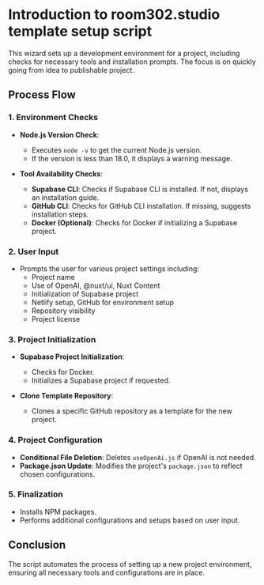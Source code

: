 # Introduction to room302.studio template setup script
This wizard sets up a development environment for a project, including checks for necessary tools and installation prompts. The focus is on quickly going from idea to publishable project.

## Process Flow

### 1. Environment Checks
- **Node.js Version Check**: 
  - Executes `node -v` to get the current Node.js version.
  - If the version is less than 18.0, it displays a warning message.

- **Tool Availability Checks**:
  - **Supabase CLI**: Checks if Supabase CLI is installed. If not, displays an installation guide.
  - **GitHub CLI**: Checks for GitHub CLI installation. If missing, suggests installation steps.
  - **Docker (Optional)**: Checks for Docker if initializing a Supabase project.

### 2. User Input
- Prompts the user for various project settings including:
  - Project name
  - Use of OpenAI, @nuxt/ui, Nuxt Content
  - Initialization of Supabase project
  - Netlify setup, GitHub for environment setup
  - Repository visibility
  - Project license

### 3. Project Initialization
- **Supabase Project Initialization**: 
  - Checks for Docker.
  - Initializes a Supabase project if requested.

- **Clone Template Repository**:
  - Clones a specific GitHub repository as a template for the new project.

### 4. Project Configuration
- **Conditional File Deletion**: Deletes `useOpenAi.js` if OpenAI is not needed.
- **Package.json Update**: Modifies the project's `package.json` to reflect chosen configurations.

### 5. Finalization
- Installs NPM packages.
- Performs additional configurations and setups based on user input.

## Conclusion
The script automates the process of setting up a new project environment, ensuring all necessary tools and configurations are in place.
